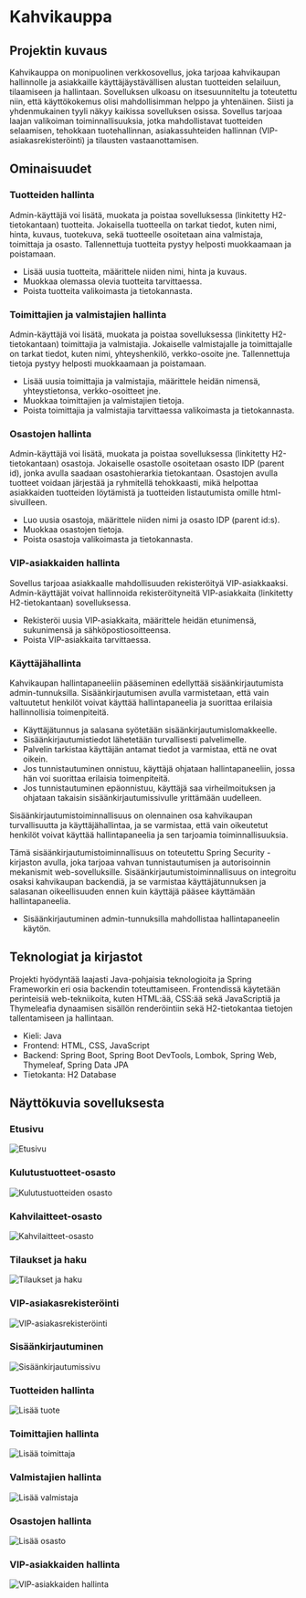 # Kahvikauppa

## Projektin kuvaus

Kahvikauppa on monipuolinen verkkosovellus, joka tarjoaa kahvikaupan hallinnolle ja asiakkaille käyttäjäystävällisen alustan tuotteiden selailuun, tilaamiseen ja hallintaan. Sovelluksen ulkoasu on itsesuunniteltu ja toteutettu niin, että käyttökokemus olisi mahdollisimman helppo ja yhtenäinen. Siisti ja yhdenmukainen tyyli näkyy kaikissa sovelluksen osissa. Sovellus tarjoaa laajan valikoiman toiminnallisuuksia, jotka mahdollistavat tuotteiden selaamisen, tehokkaan tuotehallinnan, asiakassuhteiden hallinnan (VIP-asiakasrekisteröinti) ja tilausten vastaanottamisen.

## Ominaisuudet

### Tuotteiden hallinta

Admin-käyttäjä voi lisätä, muokata ja poistaa sovelluksessa (linkitetty H2-tietokantaan) tuotteita. Jokaisella tuotteella on tarkat tiedot, kuten nimi, hinta, kuvaus, tuotekuva, sekä tuotteelle osoitetaan aina valmistaja, toimittaja ja osasto. Tallennettuja tuotteita pystyy helposti muokkaamaan ja poistamaan.

- Lisää uusia tuotteita, määrittele niiden nimi, hinta ja kuvaus.
- Muokkaa olemassa olevia tuotteita tarvittaessa.
- Poista tuotteita valikoimasta ja tietokannasta.

### Toimittajien ja valmistajien hallinta

Admin-käyttäjä voi lisätä, muokata ja poistaa sovelluksessa (linkitetty H2-tietokantaan) toimittajia ja valmistajia. Jokaiselle valmistajalle ja toimittajalle on tarkat tiedot, kuten nimi, yhteyshenkilö, verkko-osoite jne. Tallennettuja tietoja pystyy helposti muokkaamaan ja poistamaan.

- Lisää uusia toimittajia ja valmistajia, määrittele heidän nimensä, yhteystietonsa, verkko-osoitteet jne.
- Muokkaa toimittajien ja valmistajien tietoja.
- Poista toimittajia ja valmistajia tarvittaessa valikoimasta ja tietokannasta.

### Osastojen hallinta

Admin-käyttäjä voi lisätä, muokata ja poistaa sovelluksessa (linkitetty H2-tietokantaan) osastoja. Jokaiselle osastolle osoitetaan osasto IDP (parent id), jonka avulla saadaan osastohierarkia tietokantaan. Osastojen avulla tuotteet voidaan järjestää ja ryhmitellä tehokkaasti, mikä helpottaa asiakkaiden tuotteiden löytämistä ja tuotteiden listautumista omille html-sivuilleen.

- Luo uusia osastoja, määrittele niiden nimi ja osasto IDP (parent id:s).
- Muokkaa osastojen tietoja.
- Poista osastoja valikoimasta ja tietokannasta.

### VIP-asiakkaiden hallinta

Sovellus tarjoaa asiakkaalle mahdollisuuden rekisteröityä VIP-asiakkaaksi. Admin-käyttäjät voivat hallinnoida rekisteröityneitä VIP-asiakkaita (linkitetty H2-tietokantaan) sovelluksessa.

- Rekisteröi uusia VIP-asiakkaita, määrittele heidän etunimensä, sukunimensä ja sähköpostiosoitteensa.
- Poista VIP-asiakkaita tarvittaessa.

### Käyttäjähallinta

Kahvikaupan hallintapaneeliin pääseminen edellyttää sisäänkirjautumista admin-tunnuksilla. Sisäänkirjautumisen avulla varmistetaan, että vain valtuutetut henkilöt voivat käyttää hallintapaneelia ja suorittaa erilaisia hallinnollisia toimenpiteitä.

- Käyttäjätunnus ja salasana syötetään sisäänkirjautumislomakkeelle.
- Sisäänkirjautumistiedot lähetetään turvallisesti palvelimelle.
- Palvelin tarkistaa käyttäjän antamat tiedot ja varmistaa, että ne ovat oikein.
- Jos tunnistautuminen onnistuu, käyttäjä ohjataan hallintapaneeliin, jossa hän voi suorittaa erilaisia toimenpiteitä.
- Jos tunnistautuminen epäonnistuu, käyttäjä saa virheilmoituksen ja ohjataan takaisin sisäänkirjautumissivulle yrittämään uudelleen.

Sisäänkirjautumistoiminnallisuus on olennainen osa kahvikaupan turvallisuutta ja käyttäjähallintaa, ja se varmistaa, että vain oikeutetut henkilöt voivat käyttää hallintapaneelia ja sen tarjoamia toiminnallisuuksia.

Tämä sisäänkirjautumistoiminnallisuus on toteutettu Spring Security -kirjaston avulla, joka tarjoaa vahvan tunnistautumisen ja autorisoinnin mekanismit web-sovelluksille. Sisäänkirjautumistoiminnallisuus on integroitu osaksi kahvikaupan backendiä, ja se varmistaa käyttäjätunnuksen ja salasanan oikeellisuuden ennen kuin käyttäjä pääsee käyttämään hallintapaneelia.

- Sisäänkirjautuminen admin-tunnuksilla mahdollistaa hallintapaneelin käytön.

## Teknologiat ja kirjastot

Projekti hyödyntää laajasti Java-pohjaisia teknologioita ja Spring Frameworkin eri osia backendin toteuttamiseen. Frontendissä käytetään perinteisiä web-tekniikoita, kuten HTML:ää, CSS:ää sekä JavaScriptiä ja Thymeleafia dynaamisen sisällön renderöintiin sekä H2-tietokantaa tietojen tallentamiseen ja hallintaan.

- Kieli: Java
- Frontend: HTML, CSS, JavaScript
- Backend: Spring Boot, Spring Boot DevTools, Lombok, Spring Web, Thymeleaf, Spring Data JPA
- Tietokanta: H2 Database

## Näyttökuvia sovelluksesta

### Etusivu
![Etusivu](./images/front_page.png)

### Kulutustuotteet-osasto
![Kulutustuotteiden osasto](./images/kulutustuotteet_page.png)

### Kahvilaitteet-osasto
![Kahvilaitteet-osasto](./images/kahvilaitteet_page.png)

### Tilaukset ja haku
![Tilaukset ja haku](./images/order-list_and_search.png)

### VIP-asiakasrekisteröinti
![VIP-asiakasrekisteröinti](./images/vipasiakas_page.png)

### Sisäänkirjautuminen
![Sisäänkirjautumissivu](./images/sign-in_page.png)

### Tuotteiden hallinta
![Lisää tuote](./images/add-product_page.png)

### Toimittajien hallinta
![Lisää toimittaja](./images/add-supplier_page.png)

### Valmistajien hallinta
![Lisää valmistaja](./images/add-producer_page.png)

### Osastojen hallinta
![Lisää osasto](./images/add-department_page.png)

### VIP-asiakkaiden hallinta
![VIP-asiakkaiden hallinta](./images/list-of-vip-customers_page.png)
